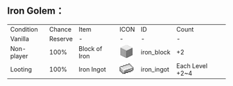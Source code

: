 <!--file_language=en_us-->
## Iron Golem：

<table>
	<tablebody>
		<tr>
			<td>Condition</td>
			<td>Chance</td>
			<td>Item</td>
			<td>ICON</td>
			<td>ID</td>
			<td>Count</td>
		</tr>
		<tr>
            <td>Vanilla</td>
            <td>Reserve</td>
            <td>-</td>
			<td>-</td>
			<td>-</td>
			<td>-</td>
		</tr>
        <tr>
            <td>Non-player</td>
            <td>100%</td>
			<td>Block of Iron</td>
            <td><img src="./mc_icon/buildingBlocks/iron_block.png"></td>
			<td>iron_block</td>
			<td>+2</td>
		</tr>
        <tr>
            <td>Looting</td>
            <td>100%</td>
			<td>Iron Ingot</td>
            <td><img src="./mc_icon/misc/iron_ingot.png"></td>
			<td>iron_ingot</td>
			<td>Each Level +2~4</td>
		</tr>
	</tablebody>
</table>